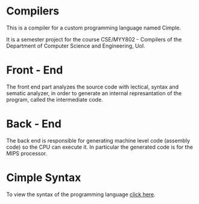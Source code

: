 # Compilers

This is a compiler for a custom programming language named Cimple.

It is a semester project for the course CSE/MYY802 - Compilers of the Department of Computer Science and Engineering, UoI.

# Front - End

The front end part analyzes the source code with lectical, syntax and sematic analyzer, in order to generate an internal
represantation of the program, called the intermediate code.

# Back - End

The back end is responsible for generating machine level code (assembly code) so the CPU can execute it. 
In particular the generated code is for the MIPS processor. 

# Cimple Syntax 

To view the syntax of the programming language [click here](https://github.com/GeoKrom/Compilers/tree/main/Syntax).
